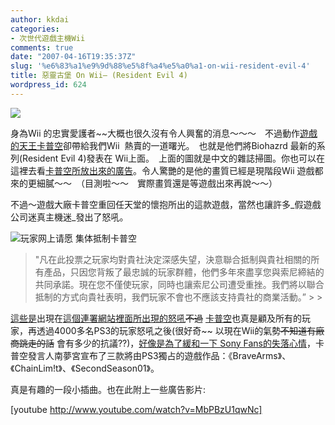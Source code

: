 ```yaml
---
author: kkdai
categories:
- 次世代遊戲主機Wii
comments: true
date: "2007-04-16T19:35:37Z"
slug: '%e6%83%a1%e9%9d%88%e5%8f%a4%e5%a0%a1-on-wii-resident-evil-4'
title: 惡靈古堡 On Wii– (Resident Evil 4)
wordpress_id: 624
---
```


![](http://www.pcgames.com.cn/tvgames/bao/games/0605/pic/PCgames0515biogs_thumb.jpg)

身為Wii 的忠實愛護者~~大概也很久沒有令人興奮的消息～～～　不過動作[遊戲的天王卡普空](http://www.capcom.co.jp/)卻帶給我們Wii  熱賣的一道曙光。　也就是他們將Biohazrd 最新的系列(Resident Evil 4)發表在 Wii上面。　上面的圖就是中文的雜誌掃圖。你也可以在這裡去看[卡普空所放出來的廣告](http://www.capcom.co.jp/wii_bio4/movie/index.html)。令人驚艷的是他的畫質已經是現階段Wii 遊戲都來的更細膩～～　（目測啦～～　實際畫質還是等遊戲出來再說～～）

不過～遊戲大廠卡普空重回任天堂的懷抱所出的這款遊戲，當然也讓許多_假遊戲公司迷真主機迷_發出了怒吼。

![玩家网上请愿 集体抵制卡普空](http://news.mydrivers.com/img/20070324/12075140.jpg)

<blockquote>"凡在此投票之玩家均對貴社決定深感失望，決意聯合抵制與貴社相關的所有產品，只因您背叛了最忠誠的玩家群體，他們多年來盡享您與索尼締結的共同承諾。現在您不僅使玩家，同時也讓索尼公司遭受重挫。我們將以聯合抵制的方式向貴社表明，我們玩家不會也不應該支持貴社的商業活動。” 
> 
> </blockquote>

[這些是](http://translate.google.com/translate?hl=zh-TW&sl=zh-CN&u=http://news.mydrivers.com/1/80/80233.htm&sa=X&oi=translate&resnum=5&ct=result&prev=/search%3Fq%3D%25E5%258D%25A1%25E6%2599%25AE%25E7%25A9%25BA%26hl%3Dzh-TW)出現在[這個連署網站裡面所出現的怒吼](http://www.petitiononline.com/capcompe/petition.htm)~~不過~~ [卡普空](http://www.capcom.co.jp/)也真是顧及所有的玩家，再透過4000多名PS3的玩家怒吼之後(很好奇~~ 以現在Wii的氣勢~~不知道有廠商跳走的話~~ 會有多少的抗議??)，[好像是為了緩和一下 Sony Fans的失落心情](http://translate.google.com/translate?hl=zh-TW&sl=zh-CN&u=http://www.youwo.com/pocket/ps3/ps3_news/0732610471619545.shtml&sa=X&oi=translate&resnum=6&ct=result&prev=/search%3Fq%3D%25E5%258D%25A1%25E6%2599%25AE%25E7%25A9%25BA%2B%25E6%258A%2597%25E8%25AD%25B0%26hl%3Dzh-TW)，卡普空發言人南夢宮宣布了三款將由PS3獨占的遊戲作品：《BraveArms》、《ChainLim!t》、《SecondSeason01》。

真是有趣的一段小插曲。也在此附上一些廣告影片:

  
  

[youtube http://www.youtube.com/watch?v=MbPBzU1qwNc]
